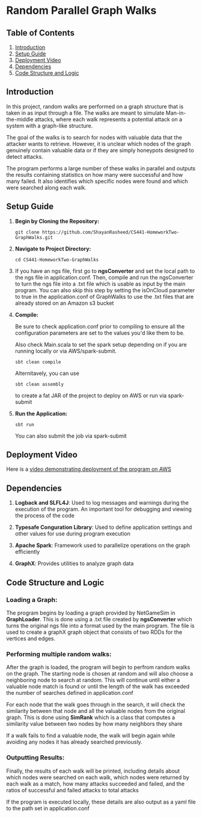 # Random Parallel Graph Walks

## Table of Contents
1. [Introduction](#introduction)
2. [Setup Guide](#setup-guide)
3. [Deployment Video](#deployment-video)
4. [Dependencies](#dependencies)
5. [Code Structure and Logic](#code-structure-and-logic)

## Introduction
In this project, random walks are performed on a graph structure that 
is taken in as input through a file. The walks are meant to simulate Man-in-the-middle
attacks, where each walk represents a potential attack on a system with a graph-like structure.

The goal of the walks is to search for nodes with valuable data that the attacker wants
to retrieve. However, it is unclear which nodes of the graph genuinely contain valuable data
or if they are simply honeypots designed to detect attacks.

The program performs a large number of these walks in parallel and outputs the results
containing statistics on how many were successful and how many failed. It also identifies
which specific nodes were found and which were searched along each walk.

## Setup Guide
1. **Begin by Cloning the Repository:**
   ```
   git clone https://github.com/ShayanRasheed/CS441-HomeworkTwo-GraphWalks.git
   ```


2. **Navigate to Project Directory:**
   ```
   cd CS441-HomeworkTwo-GraphWalks
   ```
3. If you have an ngs file, first go to **ngsConverter** and
   set the local path to the ngs file in application.conf. Then, compile and run
   the ngsConverter to turn the ngs file into a .txt file which is usable as input by
   the main program. You can also skip this step by setting the isOnCloud parameter to true in the
   application.conf of GraphWalks to use the .txt files that are already stored on an Amazon s3 bucket


4. **Compile:**

    Be sure to check application.conf prior to compiling to ensure all the
    configuration parameters are set to the values you'd like them to be.

    Also check Main.scala to set the spark setup depending
    on if you are running locally or via AWS/spark-submit.
   
    ```
   sbt clean compile
    ```
   Alternitavely, you can use
    
    ```
   sbt clean assembly
    ```
   to create a fat JAR of the project to deploy on AWS or run via spark-submit


5. **Run the Application:**
   ```
   sbt run
   ```
   You can also submit the job via spark-submit

## Deployment Video
Here is a [video demonstrating deployment of the program on AWS](https://youtu.be/CcFsaMTlvTk) 

## Dependencies

   1. **Logback and SLFL4J**: Used to log messages and warnings during the execution
      of the program. An important tool for debugging and viewing the process of the code

   2. **Typesafe Conguration Library**: Used to define application settings and other values
      for use during program execution

   3. **Apache Spark**: Framework used to parallelize operations on the graph efficiently

   4. **GraphX**: Provides utilities to analyze graph data

## Code Structure and Logic

### Loading a Graph:
The program begins by loading a graph provided by NetGameSim in **GraphLoader**. This is done using a
.txt file created by **ngsConverter** which turns the original ngs file into a format 
used by the main program. The file is used to create a graphX graph object that consists of 
two RDDs for the vertices and edges.

### Performing multiple random walks:
After the graph is loaded, the program will begin to perfrom random walks on the graph.
The starting node is chosen at random and will also choose a neighboring node to search at random.
This will continue until either a valuable node match is found or until the length of the walk has
exceeded the number of searches defined in application.conf

For each node that the walk goes through in the search, it will check the similarity between
that node and all the valuable nodes from the original graph. This is done using
**SimRank** which is a class that computes a similarity value between two nodes 
by how many neighbors they share

If a walk fails to find a valuable node, the walk will begin again while avoiding any nodes it
has already searched previously.

### Outputting Results:
Finally, the results of each walk will be printed, including details about
which nodes were searched on each walk, which nodes were returned by
each walk as a match, how many attacks succeeded and failed, and the ratios
of successful and failed attacks to total attacks

If the program is executed locally, these details are also output as a yaml file to the path
set in application.conf





